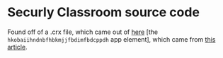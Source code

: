 # Securly Classroom source code
Found off of a .crx file, which came out of [here](https://crextnaut.securly.com/subscribers/org9269/update-manifest.xml) [the `hkobaiihndnbfhbkmjjfbdimfbdcppdh` app element], which came from [this article](https://docs.securly.com/docs/installing-the-securly-classroom-extension-through-google-admin).
